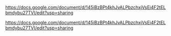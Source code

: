 https://docs.google.com/document/d/145iBzBPt4khJvALPbzchxjVsEi4F2tELbmdybu27TVI/edit?usp=sharing

https://docs.google.com/document/d/145iBzBPt4khJvALPbzchxjVsEi4F2tELbmdybu27TVI/edit?usp=sharing
